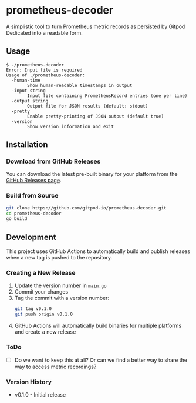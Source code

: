 # prometheus-decoder

A simplistic tool to turn Prometheus metric records as persisted by Gitpod Dedicated into a readable form.

## Usage

```
$ ./prometheus-decoder
Error: Input file is required
Usage of ./prometheus-decoder:
  -human-time
        Show human-readable timestamps in output
  -input string
        Input file containing PrometheusRecord entries (one per line)
  -output string
        Output file for JSON results (default: stdout)
  -pretty
        Enable pretty-printing of JSON output (default true)
  -version
        Show version information and exit
```

## Installation

### Download from GitHub Releases

You can download the latest pre-built binary for your platform from the [GitHub Releases page](https://github.com/gitpod-io/prometheus-decoder/releases).

### Build from Source

```bash
git clone https://github.com/gitpod-io/prometheus-decoder.git
cd prometheus-decoder
go build
```

## Development

This project uses GitHub Actions to automatically build and publish releases when a new tag is pushed to the repository.

### Creating a New Release

1. Update the version number in `main.go`
2. Commit your changes
3. Tag the commit with a version number:
   ```bash
   git tag v0.1.0
   git push origin v0.1.0
   ```
4. GitHub Actions will automatically build binaries for multiple platforms and create a new release

### ToDo

 - [ ] Do we want to keep this at all? Or can we find a better way to share the way to access metric recordings?

### Version History

- v0.1.0 - Initial release
